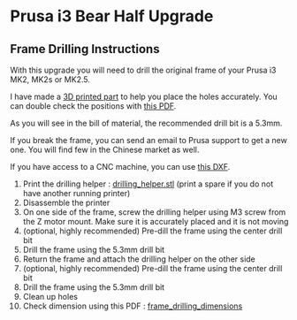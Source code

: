 # Prusa i3 Bear Half Upgrade

## Frame Drilling Instructions

With this upgrade you will need to drill the original frame of your Prusa i3 MK2, MK2s or MK2.5.

I have made a [3D printed part](/printed_parts/stl/drilling_helper.stl) to help you place the holes accurately. You can double check the positions with [this PDF](/doc/frame_drilling_dimensions.pdf).

As you will see in the bill of material, the recommended drill bit is a 5.3mm.

If you break the frame, you can send an email to Prusa support to get a new one. You will find few in the Chinese market as well.

If you have access to a CNC machine, you can use [this DXF](/optional_parts/alu_frame/alu_frame.dxf).

1. Print the drilling helper : [drilling_helper.stl](/printed_parts/stl/drilling_helper.stl) (print a spare if you do not have another running printer)
1. Disassemble the printer
1. On one side of the frame, screw the drilling helper using M3 screw from the Z motor mount. Make sure it is accurately placed and it is not moving
1. (optional, highly recommended) Pre-dill the frame using the center drill bit
1. Drill the frame using the 5.3mm drill bit
1. Return the frame and attach the drilling helper on the other side
1. (optional, highly recommended) Pre-dill the frame using the center drill bit
1. Drill the frame using the 5.3mm drill bit
1. Clean up holes
1. Check dimension using this PDF : [frame_drilling_dimensions](/doc/frame_drilling_dimensions.pdf)